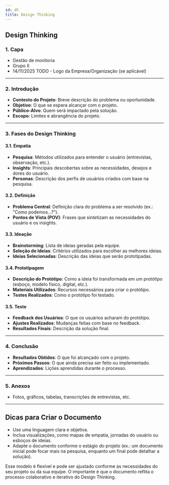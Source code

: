 ```yaml
---
id: dt
title: Design Thinking
---
```


## **Design Thinking**

### **1. Capa**

- Gestão de monitoria
- Grupo II
- 14/11/2025
TODO - Logo da Empresa/Organização (se aplicável)

---

### **2. Introdução**

- **Contexto do Projeto**: Breve descrição do problema ou oportunidade.
- **Objetivo**: O que se espera alcançar com o projeto.
- **Público-Alvo**: Quem será impactado pela solução.
- **Escopo**: Limites e abrangência do projeto.

---

### **3. Fases do Design Thinking**

#### **3.1. Empatia**

- **Pesquisa**: Métodos utilizados para entender o usuário (entrevistas, observação, etc.).
- **Insights**: Principais descobertas sobre as necessidades, desejos e dores do usuário.
- **Personas**: Descrição dos perfis de usuários criados com base na pesquisa.

#### **3.2. Definição**

- **Problema Central**: Definição clara do problema a ser resolvido (ex.: "Como podemos...?").
- **Pontos de Vista (POV)**: Frases que sintetizam as necessidades do usuário e os insights.

#### **3.3. Ideação**

- **Brainstorming**: Lista de ideias geradas pela equipe.
- **Seleção de Ideias**: Critérios utilizados para escolher as melhores ideias.
- **Ideias Selecionadas**: Descrição das ideias que serão prototipadas.

#### **3.4. Prototipagem**

- **Descrição do Protótipo**: Como a ideia foi transformada em um protótipo (esboço, modelo físico, digital, etc.).
- **Materiais Utilizados**: Recursos necessários para criar o protótipo.
- **Testes Realizados**: Como o protótipo foi testado.

#### **3.5. Teste**

- **Feedback dos Usuários**: O que os usuários acharam do protótipo.
- **Ajustes Realizados**: Mudanças feitas com base no feedback.
- **Resultados Finais**: Descrição da solução final.

---

### **4. Conclusão**

- **Resultados Obtidos**: O que foi alcançado com o projeto.
- **Próximos Passos**: O que ainda precisa ser feito ou implementado.
- **Aprendizados**: Lições aprendidas durante o processo.

---

### **5. Anexos**

- Fotos, gráficos, tabelas, transcrições de entrevistas, etc.

---

## **Dicas para Criar o Documento**

- Use uma linguagem clara e objetiva.
- Inclua visualizações, como mapas de empatia, jornadas do usuário ou esboços de ideias.
- Adapte o documento conforme o estágio do projeto (ex.: um documento inicial pode focar mais na pesquisa, enquanto um final pode detalhar a solução).

Esse modelo é flexível e pode ser ajustado conforme as necessidades do seu projeto ou da sua equipe. O importante é que o documento reflita o processo colaborativo e iterativo do Design Thinking.
